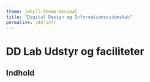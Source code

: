 ```yaml
---
theme: jekyll-theme-minimal
title: "Digital Design og Informationsvidenskab"
permalink: /dd-inf/
---
```

# DD Lab Udstyr og faciliteter

## Indhold

<section id="tabelsetup"></section>

<script type="text/javascript">
var txtFile = new XMLHttpRequest();
txtFile.onload = function() {
    allText = txtFile.responseText;
    allTextLines = allText.split(/\r\n|\n/);
    var overskrift = "overskrift";
    for(var i = 1; i < allTextLines.length-1; i++) {
      elements = allTextLines[i].split(",");
      if (elements[0] === overskrift){
        document.getElementById("tabelsetup").innerHTML += '<a href="#' + i + '">' + elements[1] + '</a><br/>';
      }
    }
    document.getElementById("tabelsetup").innerHTML += '<br/><hr>';

    for(var i = 1; i < allTextLines.length-1; i++) {
        elements = allTextLines[i].split(",");
        if (elements[0] === overskrift){
          document.getElementById("tabelsetup").innerHTML += '<h1 id=' + i + '>' + elements[1] + '</h1>';
        } else {
          document.getElementById("tabelsetup").innerHTML += '<h2>' + elements[0] + '</h2>';
          document.getElementById("tabelsetup").innerHTML += '<br/><table><tr><td><img src="' + elements[1] + '" alt="' + elements[0] + '"' + 'style="width: 200px;" /></td> <td><p>' + elements[2] + '<br/><b>' + elements[3]; + '</b></p></td></tr></table><br/>';
        }

    }
}

txtFile.open("get", "DDLabTabel.csv", true);
txtFile.send();
</script>
